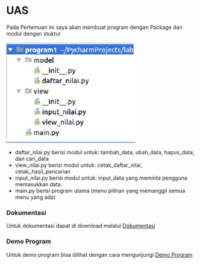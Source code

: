 # UAS

Pada Pertemuan ini saya akan membuat program dengan Package dan modul dengan stuktur

![picture output](picture/1.PNG)
* daftar_nilai.py berisi modul untuk:
    tambah_data, ubah_data, hapus_data, dan cari_data
* view_nilai.py berisi modul untuk:
    cetak_daftar_nilai, cetak_hasil_pencarian
* input_nilai.py berisi modul untuk:
    input_data yang meminta pengguna memasukkan data.
* main.py berisi program utama (menu pilihan yang memanggil semua menu yang ada)

### Dokumentasi
Untuk dokumentasi dapat di download melalui [Dokumentasi]()

### Demo Program
Untuk demo program bisa dilihat dengan cara mengunjungi [Demo Program]()